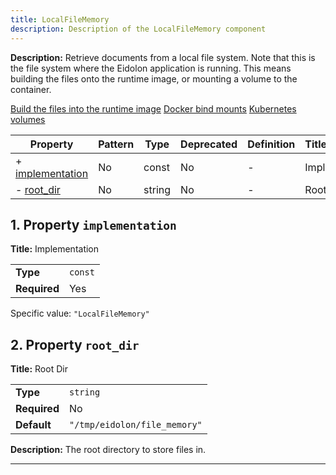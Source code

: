 ```yaml
---
title: LocalFileMemory
description: Description of the LocalFileMemory component
---
```


**Description:** Retrieve documents from a local file system. Note that this is the file system where the Eidolon application is
running. This means building the files onto the runtime image, or mounting a volume to the container.

[Build the files into the runtime image](https://docs.docker.com/reference/dockerfile/#copy)
[Docker bind mounts](https://docs.docker.com/engine/storage/bind-mounts/)
[Kubernetes volumes](https://kubernetes.io/docs/concepts/storage/volumes/)

| Property                             | Pattern | Type   | Deprecated | Definition | Title/Description |
| ------------------------------------ | ------- | ------ | ---------- | ---------- | ----------------- |
| + [implementation](#implementation ) | No      | const  | No         | -          | Implementation    |
| - [root_dir](#root_dir )             | No      | string | No         | -          | Root Dir          |

## <a name="implementation"></a>1. Property `implementation`

**Title:** Implementation

|              |         |
| ------------ | ------- |
| **Type**     | `const` |
| **Required** | Yes     |

Specific value: `"LocalFileMemory"`

## <a name="root_dir"></a>2. Property `root_dir`

**Title:** Root Dir

|              |                              |
| ------------ | ---------------------------- |
| **Type**     | `string`                     |
| **Required** | No                           |
| **Default**  | `"/tmp/eidolon/file_memory"` |

**Description:** The root directory to store files in.

----------------------------------------------------------------------------------------------------------------------------
